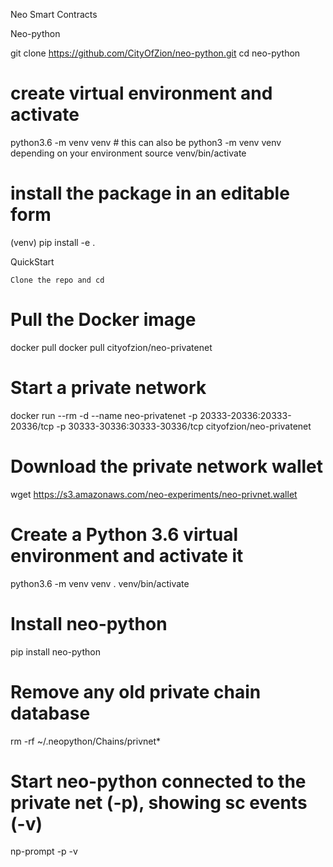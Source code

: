 Neo Smart Contracts

Neo-python

git clone https://github.com/CityOfZion/neo-python.git
cd neo-python

# create virtual environment and activate

python3.6 -m venv venv # this can also be python3 -m venv venv depending on your environment
source venv/bin/activate

# install the package in an editable form
(venv) pip install -e .

QuickStart 

``` Clone the repo and cd ```

# Pull the Docker image
docker pull docker pull cityofzion/neo-privatenet

# Start a private network
docker run --rm -d --name neo-privatenet -p 20333-20336:20333-20336/tcp -p 30333-30336:30333-30336/tcp cityofzion/neo-privatenet

# Download the private network wallet
wget https://s3.amazonaws.com/neo-experiments/neo-privnet.wallet

# Create a Python 3.6 virtual environment and activate it
python3.6 -m venv venv
. venv/bin/activate

# Install neo-python
pip install neo-python

# Remove any old private chain database
rm -rf ~/.neopython/Chains/privnet*

# Start neo-python connected to the private net (-p), showing sc events (-v)
np-prompt -p -v


